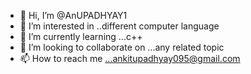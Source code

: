- 👋 Hi, I’m @AnUPADHYAY1
- 👀 I’m interested in ..different computer language 
- 🌱 I’m currently learning ...c++
- 💞️ I’m looking to collaborate on ...any related topic
- 📫 How to reach me ...ankitupadhyay095@gmail.com

<!---
AnUPADHYAY1/AnUPADHYAY1 is a ✨ special ✨ repository because its `README.md` (this file) appears on your GitHub profile.
You can click the Preview link to take a look at your changes.
--->
